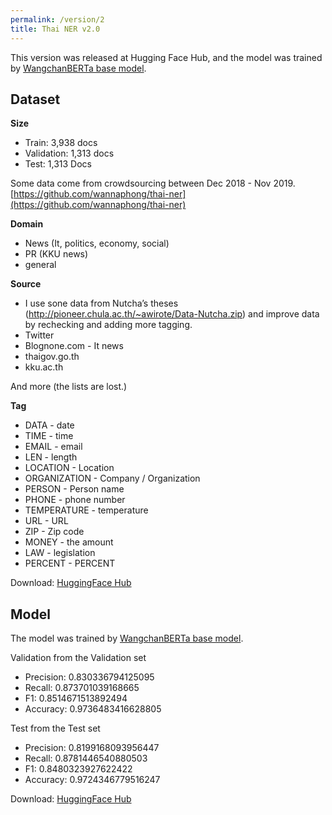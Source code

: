 ```yaml
---
permalink: /version/2
title: Thai NER v2.0
---
```


This version was released at Hugging Face Hub, and the model was trained by [WangchanBERTa base model](https://huggingface.co/airesearch/wangchanberta-base-att-spm-uncased).

## Dataset

**Size**

- Train: 3,938 docs
- Validation: 1,313 docs
- Test: 1,313 Docs

Some data come from crowdsourcing between Dec 2018 - Nov 2019. [https://github.com/wannaphong/thai-ner](https://github.com/wannaphong/thai-ner)

**Domain**
- News (It, politics, economy, social)
- PR (KKU news)
- general

**Source**
- I use sone data from Nutcha’s theses (http://pioneer.chula.ac.th/~awirote/Data-Nutcha.zip) and improve data by rechecking and adding more tagging.
- Twitter
- Blognone.com - It news
- thaigov.go.th
- kku.ac.th

And more (the lists are lost.)

**Tag**

- DATA - date
- TIME - time
- EMAIL - email
- LEN - length
- LOCATION - Location
- ORGANIZATION - Company / Organization
- PERSON - Person name
- PHONE - phone number
- TEMPERATURE - temperature
- URL - URL
- ZIP - Zip code
- MONEY - the amount
- LAW - legislation
- PERCENT - PERCENT

Download: [HuggingFace Hub](https://huggingface.co/datasets/pythainlp/thainer-corpus-v2)


## Model

The model was trained by [WangchanBERTa base model](https://huggingface.co/airesearch/wangchanberta-base-att-spm-uncased).

Validation from the Validation set
- Precision: 0.830336794125095
- Recall: 0.873701039168665
- F1: 0.8514671513892494
- Accuracy: 0.9736483416628805

Test from the Test set
- Precision: 0.8199168093956447
- Recall: 0.8781446540880503
- F1: 0.8480323927622422
- Accuracy: 0.9724346779516247

Download: [HuggingFace Hub](https://huggingface.co/datasets/pythainlp/thainer-corpus-v2)
